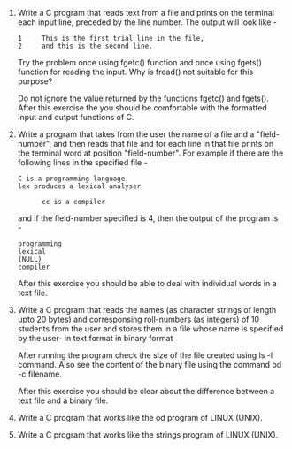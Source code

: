 
1.  Write a C program that reads text from a file and prints on the terminal each input line, preceded by the line number. The output will look like -

        1     This is the first trial line in the file,
        2     and this is the second line. 

    Try the problem once using fgetc() function and once using fgets() function for reading the input. Why is fread() not suitable for this purpose?

    Do not ignore the value returned by the functions fgetc() and fgets(). After this exercise the you should be comfortable with the formatted input and output functions of C.

    
2.  Write a program that takes from the user the name of a file and a "field-number", and then reads that file and for each line in that file prints on the terminal word at position "field-number". For example if there are the following lines in the specified file -

        C is a programming language.
        lex produces a lexical analyser

              cc is a compiler 

    and if the field-number specified is 4, then the output of the program is -

        programming
        lexical
        (NULL)
        compiler 


    After this exercise you should be able to deal with individual words in a text file.

3.  Write a C program that reads the names (as character strings of length upto 20 bytes) and corresponsing roll-numbers (as integers) of 10 students from the user and stores them in a file whose name is specified by the user-
        in text format
        in binary format 

    After running the program check the size of the file created using ls -l command. Also see the content of the binary file using the command
    od -c filename.

    After this exercise you should be clear about the difference between a text file and a binary file.

4.  Write a C program that works like the od program of LINUX (UNIX).

5.  Write a C program that works like the strings program of LINUX (UNIX). 
